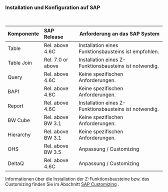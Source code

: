 
### Installation und Konfiguration auf SAP
<br/>

| Komponente  | SAP Release       | Anforderung an das SAP System                                                                         |
|------------|:------------------|--------------------------------------------------------------------------------------------------------|
| Table      | Rel. above 4.6C    | Installation eines Funktionsbausteins ist empfohlen.|
| Table Join | Rel. 7.0 or above | Installation eines Z-Funktionsbausteins ist notwendig.                                            |
| Query      | Rel. above 4.6C   | Keine spezifischen Anforderungen.                                                                                           |
| BAPI       | Rel. above 4.6C   | Keine spezifischen Anforderungen.                                                                                                 |
| Report     | Rel. above 4.6C   |Installation eines Z-Funktionsbausteins ist notwendig.                                            |
| BW Cube    | Rel. above BW 3.1 | Keine spezifischen Anforderungen.                                                                                                 |
| Hierarchy  | Rel. above BW 3.1 | Keine spezifischen Anforderungen.                                                                                                 |
| OHS        | Rel. above BW 3.5 | Anpassung / Customizing                                                                              |
| DeltaQ     | Rel. above 4.6C   | Anpassung / Customizing                                                                              |


Informationen über die Installation der Z-Funktionsbausteine bzw. das Customizing finden Sie im Abschnitt [SAP Customizing](https://help.theobald-software.com/de/xtract-is/sap-customizing) .
